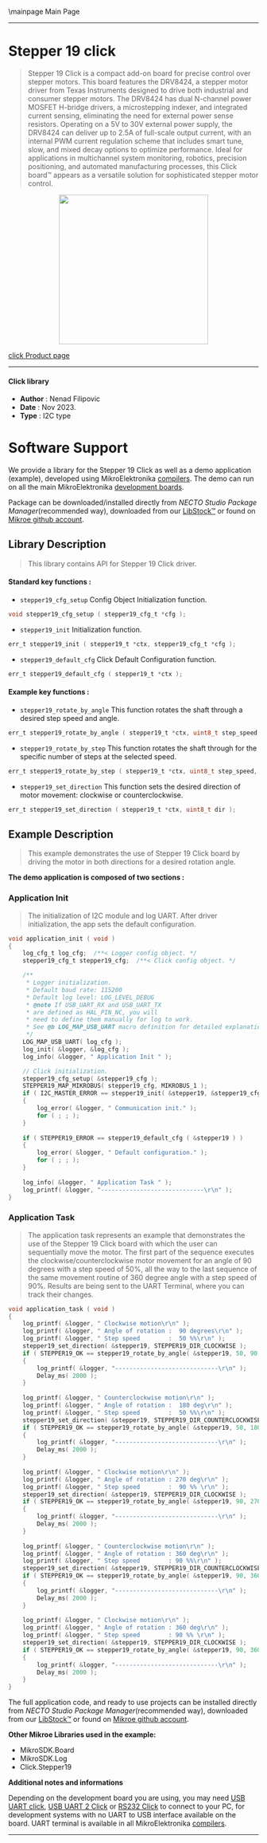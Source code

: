 \mainpage Main Page

---
# Stepper 19 click

> Stepper 19 Click is a compact add-on board for precise control over stepper motors. This board features the DRV8424, a stepper motor driver from Texas Instruments designed to drive both industrial and consumer stepper motors. The DRV8424 has dual N-channel power MOSFET H-bridge drivers, a microstepping indexer, and integrated current sensing, eliminating the need for external power sense resistors. Operating on a 5V to 30V external power supply, the DRV8424 can deliver up to 2.5A of full-scale output current, with an internal PWM current regulation scheme that includes smart tune, slow, and mixed decay options to optimize performance. Ideal for applications in multichannel system monitoring, robotics, precision positioning, and automated manufacturing processes, this Click board™ appears as a versatile solution for sophisticated stepper motor control.

<p align="center">
  <img src="https://download.mikroe.com/images/click_for_ide/stepper19_click.png" height=300px>
</p>

[click Product page](https://www.mikroe.com/stepper-19-click)

---


#### Click library

- **Author**        : Nenad Filipovic
- **Date**          : Nov 2023.
- **Type**          : I2C type


# Software Support

We provide a library for the Stepper 19 Click
as well as a demo application (example), developed using MikroElektronika
[compilers](https://www.mikroe.com/necto-studio).
The demo can run on all the main MikroElektronika [development boards](https://www.mikroe.com/development-boards).

Package can be downloaded/installed directly from *NECTO Studio Package Manager*(recommended way), downloaded from our [LibStock&trade;](https://libstock.mikroe.com) or found on [Mikroe github account](https://github.com/MikroElektronika/mikrosdk_click_v2/tree/master/clicks).

## Library Description

> This library contains API for Stepper 19 Click driver.

#### Standard key functions :

- `stepper19_cfg_setup` Config Object Initialization function.
```c
void stepper19_cfg_setup ( stepper19_cfg_t *cfg );
```

- `stepper19_init` Initialization function.
```c
err_t stepper19_init ( stepper19_t *ctx, stepper19_cfg_t *cfg );
```

- `stepper19_default_cfg` Click Default Configuration function.
```c
err_t stepper19_default_cfg ( stepper19_t *ctx );
```

#### Example key functions :

- `stepper19_rotate_by_angle` This function rotates the shaft through a desired step speed and angle.
```c
err_t stepper19_rotate_by_angle ( stepper19_t *ctx, uint8_t step_speed, float angle, uint16_t res_360 );
```

- `stepper19_rotate_by_step` This function rotates the shaft through for the specific number of steps at the selected speed.
```c
err_t stepper19_rotate_by_step ( stepper19_t *ctx, uint8_t step_speed, uint16_t steps );
```

- `stepper19_set_direction` This function sets the desired direction of motor movement: clockwise or counterclockwise.
```c
err_t stepper19_set_direction ( stepper19_t *ctx, uint8_t dir );
```

## Example Description

> This example demonstrates the use of Stepper 19 Click board 
> by driving the motor in both directions for a desired rotation angle.

**The demo application is composed of two sections :**

### Application Init

> The initialization of I2C module and log UART.
> After driver initialization, the app sets the default configuration.

```c
void application_init ( void ) 
{
    log_cfg_t log_cfg;  /**< Logger config object. */
    stepper19_cfg_t stepper19_cfg;  /**< Click config object. */

    /** 
     * Logger initialization.
     * Default baud rate: 115200
     * Default log level: LOG_LEVEL_DEBUG
     * @note If USB_UART_RX and USB_UART_TX 
     * are defined as HAL_PIN_NC, you will 
     * need to define them manually for log to work. 
     * See @b LOG_MAP_USB_UART macro definition for detailed explanation.
     */
    LOG_MAP_USB_UART( log_cfg );
    log_init( &logger, &log_cfg );
    log_info( &logger, " Application Init " );

    // Click initialization.
    stepper19_cfg_setup( &stepper19_cfg );
    STEPPER19_MAP_MIKROBUS( stepper19_cfg, MIKROBUS_1 );
    if ( I2C_MASTER_ERROR == stepper19_init( &stepper19, &stepper19_cfg ) ) 
    {
        log_error( &logger, " Communication init." );
        for ( ; ; );
    }
    
    if ( STEPPER19_ERROR == stepper19_default_cfg ( &stepper19 ) )
    {
        log_error( &logger, " Default configuration." );
        for ( ; ; );
    }
    
    log_info( &logger, " Application Task " );
    log_printf( &logger, "-----------------------------\r\n" );
}
```

### Application Task

> The application task represents an example that demonstrates 
> the use of the Stepper 19 Click board with which the user can sequentially move the motor. 
> The first part of the sequence executes the clockwise/counterclockwise motor movement 
> for an angle of 90 degrees with a step speed of 50%, 
> all the way to the last sequence of the same movement routine 
> of 360 degree angle with a step speed of 90%. 
> Results are being sent to the UART Terminal, where you can track their changes.

```c
void application_task ( void ) 
{
    log_printf( &logger, " Clockwise motion\r\n" );
    log_printf( &logger, " Angle of rotation :  90 degrees\r\n" );
    log_printf( &logger, " Step speed        :  50 %%\r\n" );
    stepper19_set_direction( &stepper19, STEPPER19_DIR_CLOCKWISE );
    if ( STEPPER19_OK == stepper19_rotate_by_angle( &stepper19, 50, 90, STEPPER19_STEP_RES_200 ) )
    {
        log_printf( &logger, "-----------------------------\r\n" );
        Delay_ms( 2000 );
    }
    
    log_printf( &logger, " Counterclockwise motion\r\n" );
    log_printf( &logger, " Angle of rotation :  180 deg\r\n" );
    log_printf( &logger, " Step speed        :  50 %%\r\n" );
    stepper19_set_direction( &stepper19, STEPPER19_DIR_COUNTERCLOCKWISE );
    if ( STEPPER19_OK == stepper19_rotate_by_angle( &stepper19, 50, 180, STEPPER19_STEP_RES_200 ) )
    {
        log_printf( &logger, "-----------------------------\r\n" );
        Delay_ms( 2000 );
    }
    
    log_printf( &logger, " Clockwise motion\r\n" );
    log_printf( &logger, " Angle of rotation : 270 deg\r\n" );
    log_printf( &logger, " Step speed        :  90 %% \r\n" );
    stepper19_set_direction( &stepper19, STEPPER19_DIR_CLOCKWISE );
    if ( STEPPER19_OK == stepper19_rotate_by_angle( &stepper19, 90, 270, STEPPER19_STEP_RES_200 ) )
    {
        log_printf( &logger, "-----------------------------\r\n" );
        Delay_ms( 2000 );
    }
    
    log_printf( &logger, " Counterclockwise motion\r\n" );
    log_printf( &logger, " Angle of rotation : 360 deg\r\n" );
    log_printf( &logger, " Step speed        : 90 %%\r\n" );
    stepper19_set_direction( &stepper19, STEPPER19_DIR_COUNTERCLOCKWISE );
    if ( STEPPER19_OK == stepper19_rotate_by_angle( &stepper19, 90, 360, STEPPER19_STEP_RES_200 ) )
    {
        log_printf( &logger, "-----------------------------\r\n" );
        Delay_ms( 2000 );
    }
    
    log_printf( &logger, " Clockwise motion\r\n" );
    log_printf( &logger, " Angle of rotation : 360 deg\r\n" );
    log_printf( &logger, " Step speed        : 90 %% \r\n" );
    stepper19_set_direction( &stepper19, STEPPER19_DIR_CLOCKWISE );
    if ( STEPPER19_OK == stepper19_rotate_by_angle( &stepper19, 90, 360, STEPPER19_STEP_RES_200 ) )
    {
        log_printf( &logger, "-----------------------------\r\n" );
        Delay_ms( 2000 );
    }
}
```

The full application code, and ready to use projects can be installed directly from *NECTO Studio Package Manager*(recommended way), downloaded from our [LibStock&trade;](https://libstock.mikroe.com) or found on [Mikroe github account](https://github.com/MikroElektronika/mikrosdk_click_v2/tree/master/clicks).

**Other Mikroe Libraries used in the example:**

- MikroSDK.Board
- MikroSDK.Log
- Click.Stepper19

**Additional notes and informations**

Depending on the development board you are using, you may need
[USB UART click](https://www.mikroe.com/usb-uart-click),
[USB UART 2 Click](https://www.mikroe.com/usb-uart-2-click) or
[RS232 Click](https://www.mikroe.com/rs232-click) to connect to your PC, for
development systems with no UART to USB interface available on the board. UART
terminal is available in all MikroElektronika
[compilers](https://shop.mikroe.com/compilers).

---
